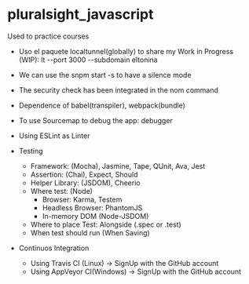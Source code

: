 # pluralsight_javascript
Used to practice courses

* Uso el paquete localtunnel(globally) to share my Work in Progress (WIP): lt --port 3000 --subdomain eltonina

* We can use the snpm start -s to have a silence mode

* The security check has been integrated in the nom command 

* Dependence of babel(transpiler), webpack(bundle)

* To use Sourcemap to debug the app: debugger 

* Using ESLint as Linter

* Testing 
  - Framework: (Mocha), Jasmine, Tape, QUnit, Ava, Jest
  - Assertion: (Chai), Expect, Should
  - Helper Library: (JSDOM), Cheerio
  - Where test: (Node) 
    + Browser: Karma, Testem
    + Headless Browser: PhantomJS
    + In-memory DOM (Node-JSDOM)
  - Where to place Test: Alongside (.spec or .test)
  - When test should run (When Saving)

* Continuos Integration
  - Using Travis CI (Linux) -> SignUp with the GitHub account
  - Using AppVeyor CI(Windows) -> SignUp with the GitHub account